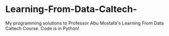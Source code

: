 # Learning-From-Data-Caltech-
My programming solutions to Professor Abu Mostafa's Learning From Data Caltech Course. Code is in Python!
